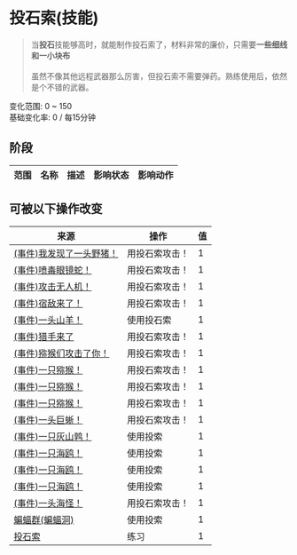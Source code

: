 # 投石索(技能)  
> 当<b>投石</b>技能够高时，就能制作投石索了，材料非常的廉价，只需要<b>一些细线和一小块布</b><br><br>虽然不像其他远程武器那么厉害，但投石索不需要弹药。熟练使用后，依然是个不错的武器。  
  
变化范围: 0 ~ 150  
基础变化率: 0 / 每15分钟  
## 阶段  
范围  |  名称  |  描述  |  影响状态  |  影响动作  
----  |  ----  |  ----  |  ----  |  ----  
## 可被以下操作改变  
来源  |  操作  |  值  
----  |  ----  |  ----  
[(事件)我发现了一头野猪！](Event_BoarFight.md)  |  用投石索攻击！  |  1  
[(事件)喷毒眼镜蛇！](Event_CobraFight.md)  |  用投石索攻击！  |  1  
[(事件)攻击无人机！](Event_DroneFight.md)  |  用投石索攻击！  |  1  
[(事件)宿敌来了！](Event_EnemyFight.md)  |  用投石索攻击！  |  1  
[(事件)一头山羊！](Event_GoatFight.md)  |  使用投石索  |  1  
[(事件)猎手来了](Event_HunterFight.md)  |  用投石索攻击！  |  1  
[(事件)猕猴们攻击了你！](Event_MacaqueDenFight.md)  |  用投石索攻击！  |  1  
[(事件)一只猕猴！](Event_MacaqueFight.md)  |  用投石索攻击！  |  1  
[(事件)一只猕猴！](Event_MacaqueFightRaid.md)  |  用投石索攻击！  |  1  
[(事件)一只猕猴！](Event_MacaqueUndeadFight.md)  |  用投石索攻击！  |  1  
[(事件)一头巨蜥！](Event_MonitorFight.md)  |  用投石索攻击！  |  1  
[(事件)一只灰山鹑！](Event_PartridgeFight.md)  |  使用投索  |  1  
[(事件)一只海鸥！](Event_SeagullFight.md)  |  使用投索  |  1  
[(事件)一只海鸥！](Event_SeagullRaid.md)  |  使用投索  |  1  
[(事件)一只海鸥！](Event_SeagullRaidCrop.md)  |  使用投索  |  1  
[(事件)一头海怪！](Event_SeahoundFight.md)  |  用投石索攻击！  |  1  
[蝙蝠群(蝙蝠洞)](BatColony.md)  |  使用投索  |  1  
[投石索](Sling.md)  |  练习  |  1  
